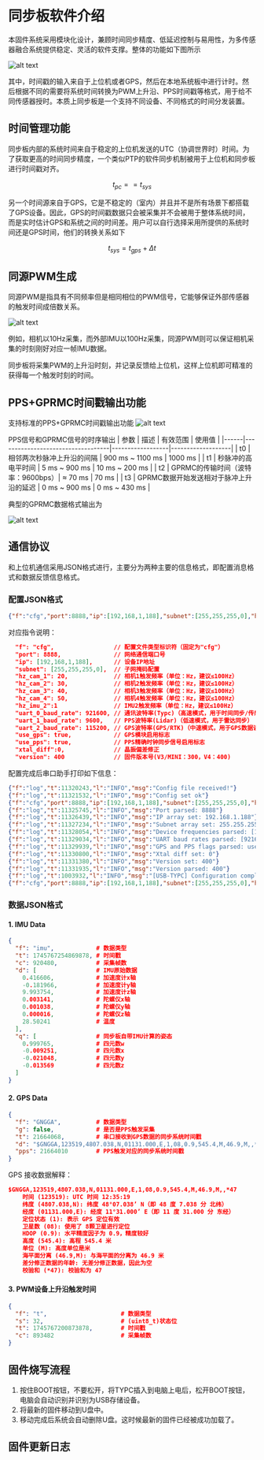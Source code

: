 # 同步板软件介绍

本固件系统采用模块化设计，兼顾时间同步精度、低延迟控制与易用性，为多传感器融合系统提供稳定、灵活的软件支撑。整体的功能如下图所示

![alt text](../picture/sync.png)

其中，时间戳的输入来自于上位机或者GPS，然后在本地系统板中进行计时。然后根据不同的需要将系统时间转换为PWM上升沿、PPS时间戳等格式，用于给不同传感器授时。本质上同步板是一个支持不同设备、不同格式的时间分发装置。


## 时间管理功能

同步板内部的系统时间来自于稳定的上位机发送的UTC（协调世界时）时间。为了获取更高的时间同步精度，一个类似PTP的软件同步机制被用于上位机和同步板进行时间戳对齐。

$$
t_{pc} == t_{sys}
$$

另一个时间源来自于GPS，它是不稳定的（室内）并且并不是所有场景下都搭载了GPS设备。因此，GPS的时间戳数据只会被采集并不会被用于整体系统时间，而是实时估计GPS和系统之间的时间差。用户可以自行选择采用所提供的系统时间还是GPS时间，他们的转换关系如下

$$
t_{sys} = t_{gps} + \Delta t
$$


## 同源PWM生成

同源PWM是指具有不同频率但是相同相位的PWM信号，它能够保证外部传感器的触发时间成倍数关系。

![alt text](../picture/align.png)

例如，相机以10Hz采集，而外部IMU以100Hz采集，同源PWM则可以保证相机采集的时刻刚好对应一帧IMU数据。

同步板将采集PWM的上升沿时刻，并记录反馈给上位机，这样上位机即可精准的获得每一个触发时刻的时间。

## PPS+GPRMC时间戳输出功能

支持标准的PPS+GPRMC时间戳输出功能
![alt text](../picture/pps.png)

PPS信号和GPRMC信号的时序输出
| 参数 | 描述                              | 有效范围         | 使用值            |
|------|-----------------------------------|------------------|-------------------|
| t0   | 相邻两次秒脉冲上升沿的间隔        | 900 ms ~ 1100 ms | 1000 ms           |
| t1   | 秒脉冲的高电平时间                | 5 ms ~ 900 ms    | 10 ms ~ 200 ms    |
| t2   | GPRMC的传输时间（波特率：9600bps）| ≈ 70 ms          | 70 ms             |
| t3   | GPRMC数据开始发送相对于脉冲上升沿的延迟 | 0 ms ~ 900 ms    | 0 ms ~ 430 ms     |

典型的GPRMC数据格式输出为

![alt text](../picture/gprmc.jpg)

## 通信协议

和上位机通信采用JSON格式进行，主要分为两种主要的信息格式，即配置消息格式和数据反馈信息格式。

### 配置JSON格式


```json lines
{"f":"cfg","port":8888,"ip":[192,168,1,188],"subnet":[255,255,255,0],"hz_cam_1":1,"hz_cam_2":2,"hz_cam_3":4,"hz_cam_4":8,"hz_imu_2":10,"xtal_diff":0,"uart_0_baud_rate":921600,"uart_1_baud_rate":9600,"uart_2_baud_rate":115200,"use_gps":true,"use_pps":true,"version":400}\n
```
对应指令说明：
```json
  "f": "cfg",                 // 配置文件类型标识符（固定为"cfg"）
  "port": 8888,               // 网络通信端口号
  "ip": [192,168,1,188],      // 设备IP地址
  "subnet": [255,255,255,0],  // 子网掩码配置
  "hz_cam_1": 20,             // 相机1触发频率（单位：Hz，建议≤100Hz）
  "hz_cam_2": 30,             // 相机2触发频率（单位：Hz，建议≤100Hz）
  "hz_cam_3": 40,             // 相机3触发频率（单位：Hz，建议≤100Hz）
  "hz_cam_4": 50,             // 相机4触发频率（单位：Hz，建议≤100Hz）
  "hz_imu_2":1                // IMU2触发频率（单位：Hz，建议≤100Hz）
  "uart_0_baud_rate": 921600, // 通讯波特率(Typc)（高速模式，用于时间同步/传感器数据）
  "uart_1_baud_rate": 9600,   // PPS波特率(Lidar)（低速模式，用于雷达同步）
  "uart_2_baud_rate": 115200, // GPS波特率(GPS/RTK)（中速模式，用于GPS数据读取）
  "use_gps": true,            // GPS模块启用标志
  "use_pps": true,            // PPS精确时钟同步信号启用标志
  "xtal_diff":0,              // 晶振偏差修正
  "version": 400              // 固件版本号(V3/MINI：300，V4：400)
```
配置完成后串口助手打印如下信息：
```json
{"f":"log","t":11320243,"l":"INFO","msg":"Config file received!"}
{"f":"log","t":11321532,"l":"INFO","msg":"Config set ok"}
{"f":"cfg","port":8888,"ip":[192,168,1,188],"subnet":[255,255,255,0],"hz_cam_1":1,"hz_cam_2":2,"hz_cam_3":4,"hz_cam_4":8,"hz_imu_2":10,"xtal_diff":0,"uart_0_baud_rate":921600,"uart_1_baud_rate":9600,"uart_2_baud_rate":115200,"use_gps":true,"use_pps":true,"version":400}
{"f":"log","t":11325745,"l":"INFO","msg":"Port parsed: 8888"}
{"f":"log","t":11326439,"l":"INFO","msg":"IP array set: 192.168.1.188"}
{"f":"log","t":11327234,"l":"INFO","msg":"Subnet array set: 255.255.255.0"}
{"f":"log","t":11328054,"l":"INFO","msg":"Device frequencies parsed: [1, 2, 4, 8, 10]"}
{"f":"log","t":11329034,"l":"INFO","msg":"UART baud rates parsed: [921600, 9600, 115200]"}
{"f":"log","t":11329939,"l":"INFO","msg":"GPS and PPS flags parsed: use_gps:1, use_pps:1"}
{"f":"log","t":11330800,"l":"INFO","msg":"Xtal diff set: 0"}
{"f":"log","t":11331380,"l":"INFO","msg":"Version set: 400"}
{"f":"log","t":11331935,"l":"INFO","msg":"Version parsed: 400"}
{"f":"log","t":1003932,"l":"INFO","msg":"[USB-TYPC] Configuration complete! baudrate:921600"}
{"f":"cfg","port":8888,"ip":[192,168,1,188],"subnet":[255,255,255,0],"hz_cam_1":1,"hz_cam_2":2,"hz_cam_3":4,"hz_cam_4":8,"hz_imu_2":10,"xtal_diff":0,"uart_0_baud_rate":921600,"uart_1_baud_rate":9600,"uart_2_baud_rate":115200,"use_gps":true,"use_pps":true,"version":400}
```


### 数据JSON格式

#### 1. IMU Data
```json
{
  "f": "imu",            # 数据类型
  "t": 1745767254869878, # 时间戳
  "c": 920480,           # 采集帧数
  "d": [                 # IMU原始数据
    0.416606,            # 加速度计x轴
    -0.181966,           # 加速度计y轴
    9.993754,            # 加速度计z轴
    0.003141,            # 陀螺仪x轴
    0.001038,            # 陀螺仪y轴
    0.000016,            # 陀螺仪z轴
    28.50241             # 温度
  ],
  "q": [                 # 同步板自带IMU计算的姿态
    0.999765,            # 四元数w
    -0.009251,           # 四元数x
    -0.021048,           # 四元数y
    -0.013569            # 四元数z
  ]
}
```

#### 2. GPS Data
```json
{
  "f": "GNGGA",          # 数据类型
  "g": false,            # 是否是PPS触发采集
  "t": 21664068,         # 串口接收到GPS数据的同步系统时间戳
  "d": "$GNGGA,123519,4807.038,N,01131.000,E,1,08,0.9,545.4,M,46.9,M,,*47\r",
  "pps": 21664010        # PPS触发对应的同步系统时间戳
}
```


GPS 接收数据解释：
```json
$GNGGA,123519,4807.038,N,01131.000,E,1,08,0.9,545.4,M,46.9,M,,*47
    时间 (123519): UTC 时间 12:35:19
    纬度 (4807.038,N): 纬度 48°07.038’ N（即 48 度 7.038 分 北纬）
    经度 (01131.000,E): 经度 11°31.000’ E（即 11 度 31.000 分 东经）
    定位状态 (1): 表示 GPS 定位有效
    卫星数 (08): 使用了 8颗卫星进行定位
    HDOP (0.9): 水平精度因子为 0.9，精度较好
    高度 (545.4): 高程 545.4 米
    单位 (M): 高度单位是米
    海平面分离 (46.9,M): 与海平面的分离为 46.9 米
    差分修正数据的年龄: 无差分修正数据，因此为空
    校验和 (*47): 校验和为 47
```


#### 3. PWM设备上升沿触发时间

```json
{
  "f": "t",                     # 数据类型
  "s": 32,                      # (uint8_t)状态位
  "t": 1745767200873878,        # 时间戳
  "c": 893482                   # 采集帧数
} 
```


## 固件烧写流程

1. 按住BOOT按钮，不要松开，将TYPC插入到电脑上电后，松开BOOT按钮，电脑会自动识别并识别为USB存储设备。
2. 将最新的固件移动到U盘中。
3. 移动完成后系统会自动删除U盘。这时候最新的固件已经被成功加载了。


## 固件更新日志


